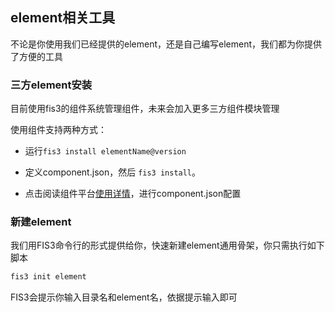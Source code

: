## element相关工具
不论是你使用我们已经提供的element，还是自己编写element，我们都为你提供了方便的工具

### 三方element安装
目前使用fis3的组件系统管理组件，未来会加入更多三方组件模块管理

使用组件支持两种方式：

- 运行```fis3 install elementName@version```

- 定义component.json，然后 ```fis3 install```。

- 点击阅读组件平台[使用详情](https://github.com/fis-components/components/blob/master/install.md)，进行component.json配置



### 新建element
我们用FIS3命令行的形式提供给你，快速新建element通用骨架，你只需执行如下脚本

```js
fis3 init element
```

FIS3会提示你输入目录名和element名，依据提示输入即可